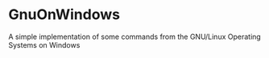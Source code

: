 # GnuOnWindows
A simple implementation of some commands from the GNU/Linux Operating Systems on Windows
